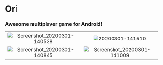 # Ori
<h3> Awesome multiplayer game for Android! </h3>

|||
:-------------------------:|:-------------------------:
![Screenshot_20200301-140538](https://user-images.githubusercontent.com/31375809/75626553-a222d500-5bc8-11ea-9479-b648b6191470.jpg) | ![20200301-141510](https://user-images.githubusercontent.com/31375809/75626606-18273c00-5bc9-11ea-88de-ea8097681ace.gif)
![Screenshot_20200301-140845](https://user-images.githubusercontent.com/31375809/75626535-8ae3e780-5bc8-11ea-9781-ea1c8ff3d0ab.jpg) |  ![Screenshot_20200301-141009](https://user-images.githubusercontent.com/31375809/75626542-9800d680-5bc8-11ea-9598-1517519842a6.jpg)


